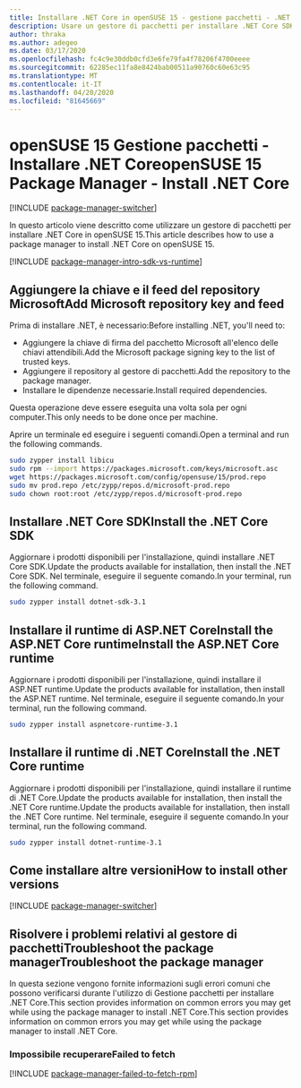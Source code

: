 ```yaml
---
title: Installare .NET Core in openSUSE 15 - gestione pacchetti - .NET CoreInstall .NET Core on openSUSE 15 - package manager - .NET Core
description: Usare un gestore di pacchetti per installare .NET Core SDK e runtime in openSUSE 15.
author: thraka
ms.author: adegeo
ms.date: 03/17/2020
ms.openlocfilehash: fc4c9e30ddb0cfd3e6fe79fa4f78206f4700eeee
ms.sourcegitcommit: 62285ec11fa8e8424bab00511a90760c60e63c95
ms.translationtype: MT
ms.contentlocale: it-IT
ms.lasthandoff: 04/20/2020
ms.locfileid: "81645669"
---
```

# <a name="opensuse-15-package-manager---install-net-core"></a><span data-ttu-id="eefd8-103">openSUSE 15 Gestione pacchetti - Installare .NET Core</span><span class="sxs-lookup"><span data-stu-id="eefd8-103">openSUSE 15 Package Manager - Install .NET Core</span></span>

[!INCLUDE [package-manager-switcher](./includes/package-manager-switcher.md)]

<span data-ttu-id="eefd8-104">In questo articolo viene descritto come utilizzare un gestore di pacchetti per installare .NET Core in openSUSE 15.</span><span class="sxs-lookup"><span data-stu-id="eefd8-104">This article describes how to use a package manager to install .NET Core on openSUSE 15.</span></span>

[!INCLUDE [package-manager-intro-sdk-vs-runtime](includes/package-manager-intro-sdk-vs-runtime.md)]

## <a name="add-microsoft-repository-key-and-feed"></a><span data-ttu-id="eefd8-105">Aggiungere la chiave e il feed del repository Microsoft</span><span class="sxs-lookup"><span data-stu-id="eefd8-105">Add Microsoft repository key and feed</span></span>

<span data-ttu-id="eefd8-106">Prima di installare .NET, è necessario:</span><span class="sxs-lookup"><span data-stu-id="eefd8-106">Before installing .NET, you'll need to:</span></span>

- <span data-ttu-id="eefd8-107">Aggiungere la chiave di firma del pacchetto Microsoft all'elenco delle chiavi attendibili.</span><span class="sxs-lookup"><span data-stu-id="eefd8-107">Add the Microsoft package signing key to the list of trusted keys.</span></span>
- <span data-ttu-id="eefd8-108">Aggiungere il repository al gestore di pacchetti.</span><span class="sxs-lookup"><span data-stu-id="eefd8-108">Add the repository to the package manager.</span></span>
- <span data-ttu-id="eefd8-109">Installare le dipendenze necessarie.</span><span class="sxs-lookup"><span data-stu-id="eefd8-109">Install required dependencies.</span></span>

<span data-ttu-id="eefd8-110">Questa operazione deve essere eseguita una volta sola per ogni computer.</span><span class="sxs-lookup"><span data-stu-id="eefd8-110">This only needs to be done once per machine.</span></span>

<span data-ttu-id="eefd8-111">Aprire un terminale ed eseguire i seguenti comandi.</span><span class="sxs-lookup"><span data-stu-id="eefd8-111">Open a terminal and run the following commands.</span></span>

```bash
sudo zypper install libicu
sudo rpm --import https://packages.microsoft.com/keys/microsoft.asc
wget https://packages.microsoft.com/config/opensuse/15/prod.repo
sudo mv prod.repo /etc/zypp/repos.d/microsoft-prod.repo
sudo chown root:root /etc/zypp/repos.d/microsoft-prod.repo
```

## <a name="install-the-net-core-sdk"></a><span data-ttu-id="eefd8-112">Installare .NET Core SDK</span><span class="sxs-lookup"><span data-stu-id="eefd8-112">Install the .NET Core SDK</span></span>

<span data-ttu-id="eefd8-113">Aggiornare i prodotti disponibili per l'installazione, quindi installare .NET Core SDK.</span><span class="sxs-lookup"><span data-stu-id="eefd8-113">Update the products available for installation, then install the .NET Core SDK.</span></span> <span data-ttu-id="eefd8-114">Nel terminale, eseguire il seguente comando.</span><span class="sxs-lookup"><span data-stu-id="eefd8-114">In your terminal, run the following command.</span></span>

```bash
sudo zypper install dotnet-sdk-3.1
```

## <a name="install-the-aspnet-core-runtime"></a><span data-ttu-id="eefd8-115">Installare il runtime di ASP.NET CoreInstall the ASP.NET Core runtime</span><span class="sxs-lookup"><span data-stu-id="eefd8-115">Install the ASP.NET Core runtime</span></span>

<span data-ttu-id="eefd8-116">Aggiornare i prodotti disponibili per l'installazione, quindi installare il ASP.NET runtime.</span><span class="sxs-lookup"><span data-stu-id="eefd8-116">Update the products available for installation, then install the ASP.NET runtime.</span></span> <span data-ttu-id="eefd8-117">Nel terminale, eseguire il seguente comando.</span><span class="sxs-lookup"><span data-stu-id="eefd8-117">In your terminal, run the following command.</span></span>

```bash
sudo zypper install aspnetcore-runtime-3.1
```

## <a name="install-the-net-core-runtime"></a><span data-ttu-id="eefd8-118">Installare il runtime di .NET Core</span><span class="sxs-lookup"><span data-stu-id="eefd8-118">Install the .NET Core runtime</span></span>

<span data-ttu-id="eefd8-119">Aggiornare i prodotti disponibili per l'installazione, quindi installare il runtime di .NET Core.Update the products available for installation, then install the .NET Core runtime.</span><span class="sxs-lookup"><span data-stu-id="eefd8-119">Update the products available for installation, then install the .NET Core runtime.</span></span> <span data-ttu-id="eefd8-120">Nel terminale, eseguire il seguente comando.</span><span class="sxs-lookup"><span data-stu-id="eefd8-120">In your terminal, run the following command.</span></span>

```bash
sudo zypper install dotnet-runtime-3.1
```

## <a name="how-to-install-other-versions"></a><span data-ttu-id="eefd8-121">Come installare altre versioni</span><span class="sxs-lookup"><span data-stu-id="eefd8-121">How to install other versions</span></span>

[!INCLUDE [package-manager-switcher](./includes/package-manager-heading-hack-pkgname.md)]

## <a name="troubleshoot-the-package-manager"></a><span data-ttu-id="eefd8-122">Risolvere i problemi relativi al gestore di pacchettiTroubleshoot the package manager</span><span class="sxs-lookup"><span data-stu-id="eefd8-122">Troubleshoot the package manager</span></span>

<span data-ttu-id="eefd8-123">In questa sezione vengono fornite informazioni sugli errori comuni che possono verificarsi durante l'utilizzo di Gestione pacchetti per installare .NET Core.This section provides information on common errors you may get while using the package manager to install .NET Core.</span><span class="sxs-lookup"><span data-stu-id="eefd8-123">This section provides information on common errors you may get while using the package manager to install .NET Core.</span></span>

### <a name="failed-to-fetch"></a><span data-ttu-id="eefd8-124">Impossibile recuperare</span><span class="sxs-lookup"><span data-stu-id="eefd8-124">Failed to fetch</span></span>

[!INCLUDE [package-manager-failed-to-fetch-rpm](includes/package-manager-failed-to-fetch-rpm.md)]
